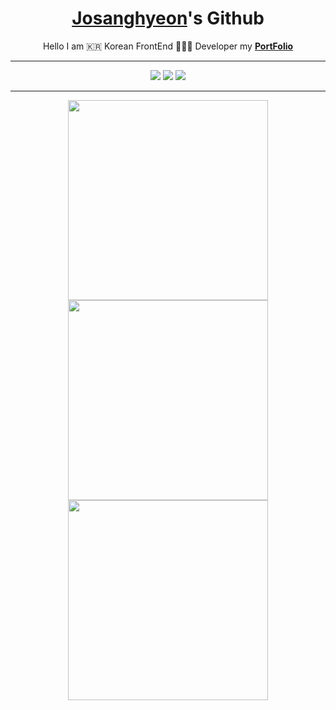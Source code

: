 <h1 align="center">
  <a href="https://josanghyeon.vercel.app/">Josanghyeon</a>'s Github
</h1>

<p align="center">
  Hello I am 🇰🇷 Korean FrontEnd 🧑🏻‍💻 Developer my <b><a href="https://josanghyeon.vercel.app/">PortFolio</a></b>
</p>

<hr/>

<p align="center">
  <img src ="https://github-readme-stats.vercel.app/api?username=KOVELO2005&show_icons=true&count_private=true&theme=merko&hide_border=true&bg_color=00000000&hide_rank=true">
  <img src ="https://github-readme-stats.vercel.app/api/top-langs/?username=KOVELO2005&layout=compact&hide_border=true&theme=merko&bg_color=00000000&langs_count=8">
  <img src ="https://github-readme-streak-stats.herokuapp.com/?user=KOVELO2005&theme=merko&hide_border=true&background=FFFFFF00">
 </p>

<hr/>

<div align="center">
  <img width="320px" src="https://image.genie.co.kr/Y/IMAGE/IMG_ALBUM/082/017/374/82017374_1619576585663_1_600x600.JPG/dims/resize/Q_80,0">
  <img width="320px" src="https://image.genie.co.kr/Y/IMAGE/IMG_ALBUM/081/716/711/81716711_1604629159652_1_600x600.JPG/dims/resize/Q_80,0">
  <img width="320px" src="https://image.genie.co.kr/Y/IMAGE/IMG_ALBUM/080/964/992/80964992_1499679130454_1_600x600.JPG/dims/resize/Q_80,0">
</div>
